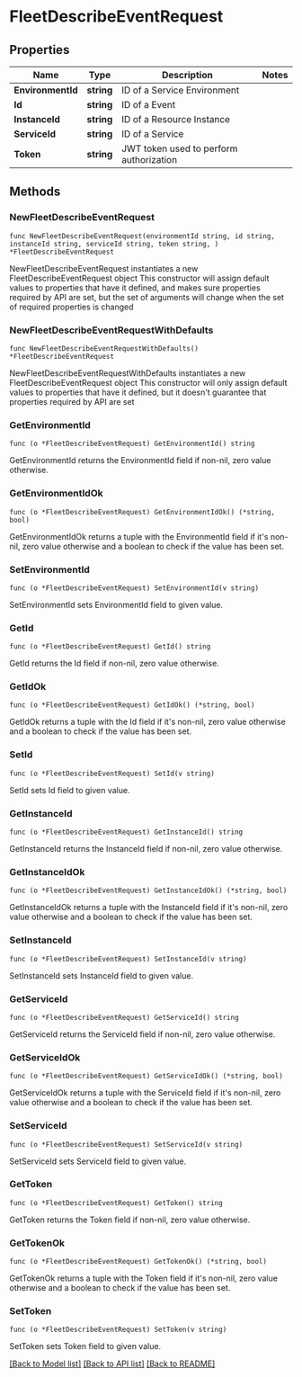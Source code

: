 # FleetDescribeEventRequest

## Properties

Name | Type | Description | Notes
------------ | ------------- | ------------- | -------------
**EnvironmentId** | **string** | ID of a Service Environment | 
**Id** | **string** | ID of a Event | 
**InstanceId** | **string** | ID of a Resource Instance | 
**ServiceId** | **string** | ID of a Service | 
**Token** | **string** | JWT token used to perform authorization | 

## Methods

### NewFleetDescribeEventRequest

`func NewFleetDescribeEventRequest(environmentId string, id string, instanceId string, serviceId string, token string, ) *FleetDescribeEventRequest`

NewFleetDescribeEventRequest instantiates a new FleetDescribeEventRequest object
This constructor will assign default values to properties that have it defined,
and makes sure properties required by API are set, but the set of arguments
will change when the set of required properties is changed

### NewFleetDescribeEventRequestWithDefaults

`func NewFleetDescribeEventRequestWithDefaults() *FleetDescribeEventRequest`

NewFleetDescribeEventRequestWithDefaults instantiates a new FleetDescribeEventRequest object
This constructor will only assign default values to properties that have it defined,
but it doesn't guarantee that properties required by API are set

### GetEnvironmentId

`func (o *FleetDescribeEventRequest) GetEnvironmentId() string`

GetEnvironmentId returns the EnvironmentId field if non-nil, zero value otherwise.

### GetEnvironmentIdOk

`func (o *FleetDescribeEventRequest) GetEnvironmentIdOk() (*string, bool)`

GetEnvironmentIdOk returns a tuple with the EnvironmentId field if it's non-nil, zero value otherwise
and a boolean to check if the value has been set.

### SetEnvironmentId

`func (o *FleetDescribeEventRequest) SetEnvironmentId(v string)`

SetEnvironmentId sets EnvironmentId field to given value.


### GetId

`func (o *FleetDescribeEventRequest) GetId() string`

GetId returns the Id field if non-nil, zero value otherwise.

### GetIdOk

`func (o *FleetDescribeEventRequest) GetIdOk() (*string, bool)`

GetIdOk returns a tuple with the Id field if it's non-nil, zero value otherwise
and a boolean to check if the value has been set.

### SetId

`func (o *FleetDescribeEventRequest) SetId(v string)`

SetId sets Id field to given value.


### GetInstanceId

`func (o *FleetDescribeEventRequest) GetInstanceId() string`

GetInstanceId returns the InstanceId field if non-nil, zero value otherwise.

### GetInstanceIdOk

`func (o *FleetDescribeEventRequest) GetInstanceIdOk() (*string, bool)`

GetInstanceIdOk returns a tuple with the InstanceId field if it's non-nil, zero value otherwise
and a boolean to check if the value has been set.

### SetInstanceId

`func (o *FleetDescribeEventRequest) SetInstanceId(v string)`

SetInstanceId sets InstanceId field to given value.


### GetServiceId

`func (o *FleetDescribeEventRequest) GetServiceId() string`

GetServiceId returns the ServiceId field if non-nil, zero value otherwise.

### GetServiceIdOk

`func (o *FleetDescribeEventRequest) GetServiceIdOk() (*string, bool)`

GetServiceIdOk returns a tuple with the ServiceId field if it's non-nil, zero value otherwise
and a boolean to check if the value has been set.

### SetServiceId

`func (o *FleetDescribeEventRequest) SetServiceId(v string)`

SetServiceId sets ServiceId field to given value.


### GetToken

`func (o *FleetDescribeEventRequest) GetToken() string`

GetToken returns the Token field if non-nil, zero value otherwise.

### GetTokenOk

`func (o *FleetDescribeEventRequest) GetTokenOk() (*string, bool)`

GetTokenOk returns a tuple with the Token field if it's non-nil, zero value otherwise
and a boolean to check if the value has been set.

### SetToken

`func (o *FleetDescribeEventRequest) SetToken(v string)`

SetToken sets Token field to given value.



[[Back to Model list]](../README.md#documentation-for-models) [[Back to API list]](../README.md#documentation-for-api-endpoints) [[Back to README]](../README.md)


